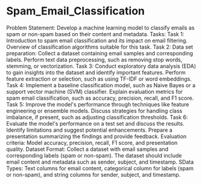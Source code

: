 # Spam_Email_Classification
Problem Statement: Develop a machine learning model to classify emails as spam or non-spam based
on their content and metadata.
Tasks:
Task 1:
Introduction to spam email classification and its impact on email filtering.
Overview of classification algorithms suitable for this task.
Task 2:
Data set preparation: Collect a dataset containing email samples and corresponding labels.
Perform text data preprocessing, such as removing stop words, stemming, or vectorization.
Task 3:
Conduct exploratory data analysis (EDA) to gain insights into the dataset and identify important
features.
Perform feature extraction or selection, such as using TF-IDF or word embeddings.
Task 4:
Implement a baseline classification model, such as Naive Bayes or a support vector machine (SVM)
classifier.
Explain evaluation metrics for spam email classification, such as accuracy, precision, recall, and F1 score.
Task 5:
Improve the model's performance through techniques like feature engineering or ensemble models.
Discuss strategies for handling class imbalance, if present, such as adjusting classification thresholds.
Task 6:
Evaluate the model's performance on a test set and discuss the results.
Identify limitations and suggest potential enhancements.
Prepare a presentation summarizing the findings and provide feedback.
Evaluation criteria: Model accuracy, precision, recall, F1 score, and presentation quality.
Dataset Format: Collect a dataset with email samples and corresponding labels (spam or non-spam).
The dataset should include email content and metadata such as sender, subject, and timestamp.
SData Types: Text columns for email content, categorical column for labels (spam or non-spam), and string columns for sender, subject, and timestamp.
